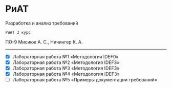 # РиАТ
Разработка и анализ требований

` РиАТ 3 курс `

ПО-9 Мисиюк А. С., Ничингер К. А. 

---

- [x] Лабораторная работа №1 «Методология IDEF0»
- [x] Лабораторная работа №2 «Методология IDEF3»
- [x] Лабораторная работа №3 «Методология IDEF3»
- [x] Лабораторная работа №4 «Методология IDEF3»
- [ ] Лабораторная работа №5 «Примеры документации требований»
